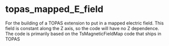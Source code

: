 # topas_mapped_E_field
For the building of a TOPAS extension to put in a mapped electric field. This field is constant along the Z axis, so the code will have no Z dependence. The code is primarily based on the TsMagneticFieldMap code that ships in TOPAS
